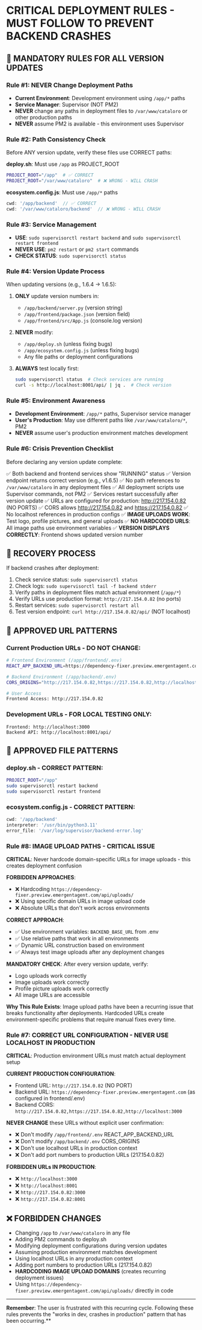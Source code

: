 # CRITICAL DEPLOYMENT RULES - MUST FOLLOW TO PREVENT BACKEND CRASHES

## 🚨 MANDATORY RULES FOR ALL VERSION UPDATES

### Rule #1: NEVER Change Deployment Paths
- **Current Environment**: Development environment using `/app/*` paths
- **Service Manager**: Supervisor (NOT PM2)
- **NEVER** change any paths in deployment files to `/var/www/cataloro` or other production paths
- **NEVER** assume PM2 is available - this environment uses Supervisor

### Rule #2: Path Consistency Check
Before ANY version update, verify these files use CORRECT paths:

**deploy.sh**: Must use `/app` as PROJECT_ROOT
```bash
PROJECT_ROOT="/app"  # ✅ CORRECT
PROJECT_ROOT="/var/www/cataloro"  # ❌ WRONG - WILL CRASH
```

**ecosystem.config.js**: Must use `/app/*` paths
```javascript
cwd: '/app/backend'  // ✅ CORRECT
cwd: '/var/www/cataloro/backend'  // ❌ WRONG - WILL CRASH
```

### Rule #3: Service Management
- **USE**: `sudo supervisorctl restart backend` and `sudo supervisorctl restart frontend`
- **NEVER USE**: `pm2 restart` or `pm2 start` commands
- **CHECK STATUS**: `sudo supervisorctl status`

### Rule #4: Version Update Process
When updating versions (e.g., 1.6.4 → 1.6.5):

1. **ONLY** update version numbers in:
   - `/app/backend/server.py` (version string)
   - `/app/frontend/package.json` (version field)
   - `/app/frontend/src/App.js` (console.log version)

2. **NEVER** modify:
   - `/app/deploy.sh` (unless fixing bugs)
   - `/app/ecosystem.config.js` (unless fixing bugs)
   - Any file paths or deployment configurations

3. **ALWAYS** test locally first:
   ```bash
   sudo supervisorctl status  # Check services are running
   curl -s http://localhost:8001/api/ | jq .  # Check version
   ```

### Rule #5: Environment Awareness
- **Development Environment**: `/app/*` paths, Supervisor service manager
- **User's Production**: May use different paths like `/var/www/cataloro/*`, PM2
- **NEVER** assume user's production environment matches development

### Rule #6: Crisis Prevention Checklist
Before declaring any version update complete:

✅ Both backend and frontend services show "RUNNING" status
✅ Version endpoint returns correct version (e.g., v1.6.5)
✅ No path references to `/var/www/cataloro` in any deployment files
✅ All deployment scripts use Supervisor commands, not PM2
✅ Services restart successfully after version update
✅ URLs are configured for production: http://217.154.0.82 (NO PORTS)
✅ CORS allows http://217.154.0.82 and https://217.154.0.82
✅ No localhost references in production configs
✅ **IMAGE UPLOADS WORK**: Test logo, profile pictures, and general uploads
✅ **NO HARDCODED URLS**: All image paths use environment variables
✅ **VERSION DISPLAYS CORRECTLY**: Frontend shows updated version number

## 🔧 RECOVERY PROCESS
If backend crashes after deployment:

1. Check service status: `sudo supervisorctl status`
2. Check logs: `sudo supervisorctl tail -f backend stderr`
3. Verify paths in deployment files match actual environment (`/app/*`)
4. Verify URLs use production format: `http://217.154.0.82` (no ports)
5. Restart services: `sudo supervisorctl restart all`
6. Test version endpoint: `curl http://217.154.0.82/api/` (NOT localhost)

## 📝 APPROVED URL PATTERNS

### Current Production URLs - DO NOT CHANGE:
```bash
# Frontend Environment (/app/frontend/.env)
REACT_APP_BACKEND_URL=https://dependency-fixer.preview.emergentagent.com

# Backend Environment (/app/backend/.env)  
CORS_ORIGINS="http://217.154.0.82,https://217.154.0.82,http://localhost:3000"

# User Access
Frontend Access: http://217.154.0.82
```

### Development URLs - FOR LOCAL TESTING ONLY:
```
Frontend: http://localhost:3000
Backend API: http://localhost:8001/api/
```

## 📝 APPROVED FILE PATTERNS

### deploy.sh - CORRECT PATTERN:
```bash
PROJECT_ROOT="/app"
sudo supervisorctl restart backend
sudo supervisorctl restart frontend
```

### ecosystem.config.js - CORRECT PATTERN:
```javascript
cwd: '/app/backend'
interpreter: '/usr/bin/python3.11'
error_file: '/var/log/supervisor/backend-error.log'
```

### Rule #8: IMAGE UPLOAD PATHS - CRITICAL ISSUE
**CRITICAL**: Never hardcode domain-specific URLs for image uploads - this creates deployment confusion

**FORBIDDEN APPROACHES**:
- ❌ Hardcoding `https://dependency-fixer.preview.emergentagent.com/api/uploads/`
- ❌ Using specific domain URLs in image upload code
- ❌ Absolute URLs that don't work across environments

**CORRECT APPROACH**:
- ✅ Use environment variables: `BACKEND_BASE_URL` from .env
- ✅ Use relative paths that work in all environments
- ✅ Dynamic URL construction based on environment
- ✅ Always test image uploads after any deployment changes

**MANDATORY CHECK**: After every version update, verify:
- Logo uploads work correctly
- Image uploads work correctly  
- Profile picture uploads work correctly
- All image URLs are accessible

**Why This Rule Exists**:
Image upload paths have been a recurring issue that breaks functionality after deployments. Hardcoded URLs create environment-specific problems that require manual fixes every time.

### Rule #7: CORRECT URL CONFIGURATION - NEVER USE LOCALHOST IN PRODUCTION
**CRITICAL**: Production environment URLs must match actual deployment setup

**CURRENT PRODUCTION CONFIGURATION**:
- Frontend URL: `http://217.154.0.82` (NO PORT)
- Backend URL: `https://dependency-fixer.preview.emergentagent.com` (as configured in frontend/.env)
- Backend CORS: `http://217.154.0.82,https://217.154.0.82,http://localhost:3000`

**NEVER CHANGE** these URLs without explicit user confirmation:
- ❌ Don't modify `/app/frontend/.env` REACT_APP_BACKEND_URL 
- ❌ Don't modify `/app/backend/.env` CORS_ORIGINS
- ❌ Don't use localhost URLs in production context
- ❌ Don't add port numbers to production URLs (217.154.0.82)

**FORBIDDEN URLs IN PRODUCTION**:
- ❌ `http://localhost:3000` 
- ❌ `http://localhost:8001`
- ❌ `http://217.154.0.82:3000`
- ❌ `http://217.154.0.82:8001`

## ❌ FORBIDDEN CHANGES
- Changing `/app` to `/var/www/cataloro` in any file
- Adding PM2 commands to deploy.sh
- Modifying deployment configurations during version updates
- Assuming production environment matches development
- Using localhost URLs in any production context
- Adding port numbers to production URLs (217.154.0.82)
- **HARDCODING IMAGE UPLOAD DOMAINS** (creates recurring deployment issues)
- Using `https://dependency-fixer.preview.emergentagent.com/api/uploads/` directly in code

---
**Remember**: The user is frustrated with this recurring cycle. Following these rules prevents the "works in dev, crashes in production" pattern that has been occurring.**